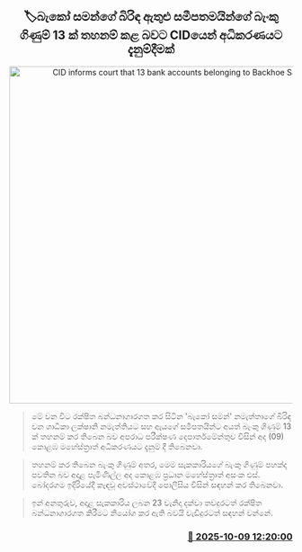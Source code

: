 <p align='center'><b><h2 align='center' title='CID informs court that 13 bank accounts belonging to Backhoe Saman's wife and close associates have been frozen'>🏷බැකෝ සමන්ගේ බිරිඳ ඇතුළු සමීපතමයින්ගේ බැංකු ගිණුම් 13 ක් තහනම් කළ බවට CIDයෙන් අධිකරණයට දැනුම්දීමක්</h2></b></p>
<p align='center'><img src='https://helakuru.sgp1.cdn.digitaloceanspaces.com/esana/images/lib/bako-saman-wife.jpg' width='600' alt='CID informs court that 13 bank accounts belonging to Backhoe Saman's wife and close associates have been frozen'></p>

> මේ වන විට රක්ෂිත බන්ධනාගාරගත කර සිටින 'බැකෝ සමන්' නමැත්තාගේ බිරිඳ වන ශාධිකා ලක්ෂානි නමැත්තියට සහ ඇයගේ සමීපතයින්ට අයත් බැංකු ගිණුම් 13 ක් තහනම් කර තිබෙන බව අපරාධ පරීක්ෂණ දෙපාර්තමේන්තුව විසින් අද (09) කොළඹ මහේස්ත්‍රාත් අධිකරණයට දැනුම් දී තිබෙනවා.

> තහනම් කර තිබෙන බැංකු ගිණුම් අතර, මෙම සැකකාරියගේ බැංකු ගිණුම් පහක්ද පවතින බව අදාළ පැමිණිල්ල අද කොළඹ ප්‍රධාන මහේස්ත්‍රාත් අසංක එස්. බෝදරගම ඉදිරියේදී කැඳවූ අවස්ථාවේදී පොලීසිය විසින් සඳහන් කර තිබෙනවා.

> ඉන් අනතුරුව, අදාළ සැකකාරිය ලබන 23 වැනිදා දක්වා තවදුරටත් රක්ෂිත බන්ධනාගාරගත කිරීමට නියෝග කර ඇති බවයි වැඩිදුරටත් සඳහන් වන්නේ.



<h3 align='right'><a href='https://www.helakuru.lk/esana/p/114341/'>📅 2025-10-09 12:20:00</a></h3>
